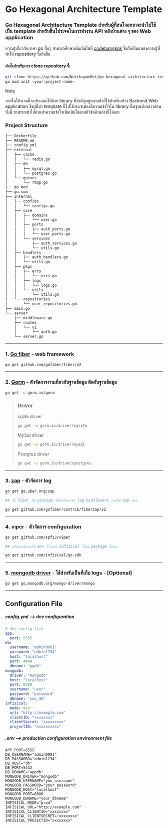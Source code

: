 # Go Hexagonal Architecture Template
### Go Hexagonal Architecture Template สำหรับผู้ที่สนใจอยากจะนำไปใช้เป็น template สำหรับขึ้นโปรเจคในการทำงาน API หลังบ้านต่าง ๆ ของ Web application
ความรู้เกี่ยวกับภาษา go อื่นๆ สามารถศึกษาเพิ่มเติมได้ที่ [codebangkok](https://github.com/codebangkok/golang) ซึ่งถือเป็นแหล่งความรู้ที่ทำให้ repository นี้เกิดขึ้น
#### คำสั่งสำหรับการ clone repository นี้
```bash
git clone https://github.com/NutchaponMet/go-hexagonal-architecture-template.git
go mod init <your-project-name>
```
> [!NOTE]
> ภายในโปรเจคนี้จะประกอบไปด้วย library ที่สำคัญอยู่หลายตัวที่ใช้สำหรับสร้าง Backend Web application
> ซึ่งผู้ที่นำ template นี้ไปใช้งานจะต้องมีความเข้าใจใน library พื้นฐานดังกล่าวก่อน ทั้งนี้ สามารถเข้าไปอ่านทำความเข้าใจเพิ่มเติมได้ตามหัวข้อด้านล่างนี้ได้เลย

### Project Structure
```bash
├── Dockerfile
├── README.md
├── config.yml
├── external
│   ├── cache
│   │   └── redis.go
│   ├── db
│   │   ├── mysql.go
│   │   └── postgres.go
│   └── queues
│       └── rmqp.go
├── go.mod
├── go.sum
├── internal
│   ├── configs
│   │   └── configs.go
│   ├── core
│   │   ├── domains
│   │   │   └── user.go
│   │   ├── ports
│   │   │   ├── auth_ports.go
│   │   │   └── user_ports.go
│   │   └── services
│   │       ├── auth_services.go
│   │       └── utils.go
│   ├── handlers
│   │   ├── auth_handlers.go
│   │   └── utils.go
│   ├── pkgs
│   │   ├── errs
│   │   │   └── errs.go
│   │   ├── logs
│   │   │   └── logs.go
│   │   └── utils
│   │       └── utils.go
│   └── repositories
│       └── user_repositories.go
├── main.go
└── server
    ├── middleware.go
    ├── routes
    │   └── v1
    │       └── auth.go
    └── server.go
```

---
### 1. [Go fiber](https://docs.gofiber.io/) - web framework
```bash
go get github.com/gofiber/fiber/v2
```
-----------
### 2. [Gorm](https://gorm.io/index.html) - ตัวจัดการงานเกี่ยวกับฐานข้อมูล ติดกับฐานข้อมูล
```bash
go get -u gorm.io/gorm
```
> ### Driver
> sqlite driver
> ```bash
> go get -u gorm.io/driver/sqlite
> ```
> MySql driver
> ```bash
> go get -u gorm.io/driver/mysql
> ```
> Postgres driver
> ```bash
> go get -u gorm.io/driver/postgres
> ```
------------
### 3. [zap](https://pkg.go.dev/go.uber.org/zap) - ตัวจัดการ log
```bash
go get go.uber.org/zap

## ซึ่ง fiber ก็มี package ที่ลองรับการทำ log middleware ร่วมกับ zap ด้วย

go get github.com/gofiber/contrib/fiberzap/v2
```
------------
### 4. [viper](https://pkg.go.dev/github.com/spf13/viper) - ตัวจัดการ configuration
```bash
go get github.com/spf13/viper

## หรือหากมีการเก็บ env ไว้ระบบ infisical ให้ลง package นี้ด้วย

go get github.com/infisical/go-sdk
```
------------
### 5. [mongodb driver](https://pkg.go.dev/go.mongodb.org/mongo-driver/mongo) - ใช้สำหรับเป็นที่เก็บ logs - [Optional]
```bash
go get go.mongodb.org/mongo-driver/mongo
```
------------
## Configuration File
##### config.yml --> dev configuration
```yaml
# dev config file
app:
  port: 5555
db: 
  username: "admin0001"
  password: "admin1234"
  host: "localhost"
  port: 4444
  dbname: "pgdb"
mongodb:
  driver: "mongodb"
  host: "localhost"
  port: 8080
  username: "user"
  password: "password"
  dbname: "you_db"
infisical:
  mode: dev
  url: "http://example.com"
  clientID: "xxxxxxxx"
  clientSecret: "xxxxxxxxx"
  projectID: "xxxxxxxxxx"
```
##### .env --> production configuration environment file
```.env
APP_PORT=5555
DB_USERNAME="admin0001"
DB_PASSWORD="admin1234"
DB_HOST="db"
DB_PORT=5432
DB_DBNAME="appdb"
MONGODB_DRIVER="mongodb"
MONGODB_USERNAME="you_username"
MONGODB_PASSWORD="your_password"
MONGODB_HOST="localhost"
MONGODB_PORT=8080
MONGODB_DBNAME="your_dbname"
INFISICAL_MODE="prod"
INFISICAL_URL="http://example.com"
INFISICAL_CLIENTID="xxxxxxxx"
INFISICAL_CLIENTSECRET="xxxxxxxx"
INFISICAL_PROJECTID="xxxxxxxx"
```

